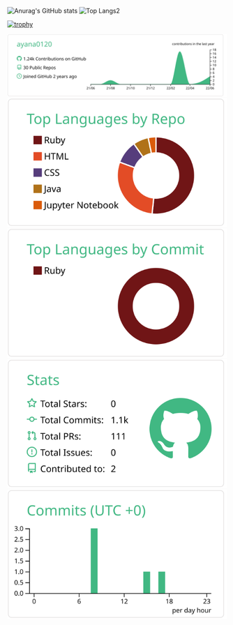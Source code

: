 <p align = "left">
  <img alt="Anurag's GitHub stats" height="250pt" src="https://github-readme-stats.vercel.app/api?username=ayana0120">
  <img alt="Top Langs2" height="250pt" src="https://github-readme-stats.vercel.app/api/top-langs/?username=ayana0120">
</p>

[![trophy](https://github-profile-trophy.vercel.app/?username=ayana0120&theme=column=7)](https://github.com/ryo-ma/github-profile-trophy)

[![](https://raw.githubusercontent.com/ayana0120/ayana0120/main/profile-summary-card-output/vue/0-profile-details.svg)](https://github.com/vn7n24fzkq/github-profile-summary-cards)
[![](https://raw.githubusercontent.com/ayana0120/ayana0120/main/profile-summary-card-output/vue/1-repos-per-language.svg)](https://github.com/vn7n24fzkq/github-profile-summary-cards) [![](https://raw.githubusercontent.com/ayana0120/ayana0120/main/profile-summary-card-output/vue/2-most-commit-language.svg)](https://github.com/vn7n24fzkq/github-profile-summary-cards)
[![](https://raw.githubusercontent.com/ayana0120/ayana0120/main/profile-summary-card-output/vue/3-stats.svg)](https://github.com/vn7n24fzkq/github-profile-summary-cards) [![](https://raw.githubusercontent.com/ayana0120/ayana0120/main/profile-summary-card-output/vue/4-productive-time.svg)](https://github.com/vn7n24fzkq/github-profile-summary-cards)
